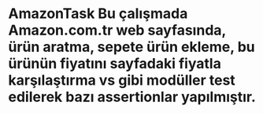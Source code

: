 # AmazonTask Bu çalışmada Amazon.com.tr web sayfasında, ürün aratma, sepete ürün ekleme, bu ürünün fiyatını sayfadaki fiyatla karşılaştırma vs gibi modüller test edilerek bazı assertionlar yapılmıştır.
